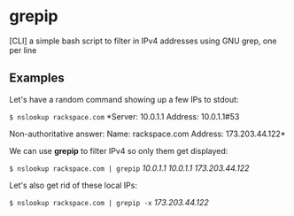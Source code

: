 # grepip
[CLI] a simple bash script to filter in IPv4 addresses using GNU grep, one per line

## Examples

Let's have a random command showing up a few IPs to stdout:

`$ nslookup rackspace.com`
*Server:		10.0.1.1
Address:	10.0.1.1#53

Non-authoritative answer:
Name:	rackspace.com
Address: 173.203.44.122*

We can use **grepip** to filter IPv4 so only them get displayed:

`$ nslookup rackspace.com | grepip`
*10.0.1.1
10.0.1.1
173.203.44.122*


Let's also get rid of these local IPs:

`$ nslookup rackspace.com | grepip -x`
*173.203.44.122*


